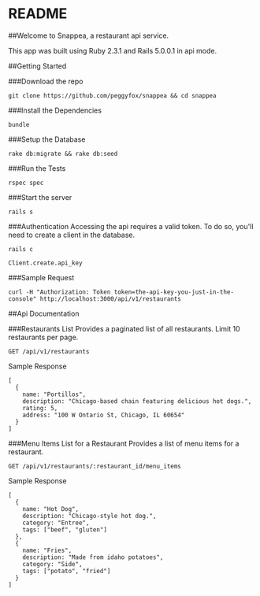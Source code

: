 # README

##Welcome to Snappea, a restaurant api service.

This app was built using Ruby 2.3.1 and Rails 5.0.0.1 in api mode.

##Getting Started

###Download the repo
```
git clone https://github.com/peggyfox/snappea && cd snappea
```

###Install the Dependencies
```
bundle
```

###Setup the Database
```
rake db:migrate && rake db:seed
```

###Run the Tests
```
rspec spec
```

###Start the server
```
rails s
```


###Authentication
Accessing the api requires a valid token. To do so, you'll need to create a client in the database.

```
rails c

Client.create.api_key
```

###Sample Request
```
curl -H "Authorization: Token token=the-api-key-you-just-in-the-console" http://localhost:3000/api/v1/restaurants
```

##Api Documentation

###Restaurants List
Provides a paginated list of all restaurants. Limit 10 restaurants per page.

```
GET /api/v1/restaurants
```

Sample Response

```
[
  {
    name: "Portillos",
    description: "Chicago-based chain featuring delicious hot dogs.",
    rating: 5,
    address: "100 W Ontario St, Chicago, IL 60654"
  }
]
```

###Menu Items List for a Restaurant
Provides a list of menu items for a restaurant.

```
GET /api/v1/restaurants/:restaurant_id/menu_items
```

Sample Response

```
[
  {
    name: "Hot Dog",
    description: "Chicago-style hot dog.",
    category: "Entree",
    tags: ["beef", "gluten"]
  },
  {
    name: "Fries",
    description: "Made from idaho potatoes",
    category: "Side",
    tags: ["potato", "fried"]
  }
]
```
